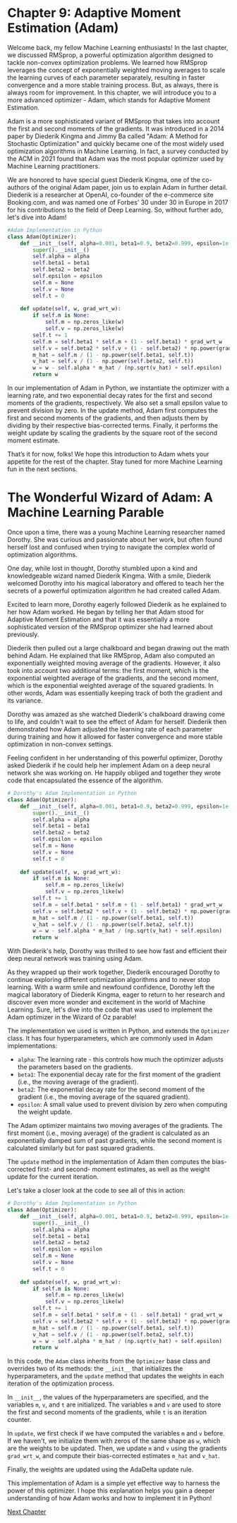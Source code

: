 # Chapter 9: Adaptive Moment Estimation (Adam)

Welcome back, my fellow Machine Learning enthusiasts! In the last chapter, we discussed RMSprop, a powerful optimization algorithm designed to tackle non-convex optimization problems. We learned how RMSprop leverages the concept of exponentially weighted moving averages to scale the learning curves of each parameter separately, resulting in faster convergence and a more stable training process. But, as always, there is always room for improvement. In this chapter, we will introduce you to a more advanced optimizer - Adam, which stands for Adaptive Moment Estimation.

Adam is a more sophisticated variant of RMSprop that takes into account the first and second moments of the gradients. It was introduced in a 2014 paper by Diederik Kingma and Jimmy Ba called "Adam: A Method for Stochastic Optimization" and quickly became one of the most widely used optimization algorithms in Machine Learning. In fact, a survey conducted by the ACM in 2021 found that Adam was the most popular optimizer used by Machine Learning practitioners. 

We are honored to have special guest Diederik Kingma, one of the co-authors of the original Adam paper, join us to explain Adam in further detail. Diederik is a researcher at OpenAI, co-founder of the e-commerce site Booking.com, and was named one of Forbes’ 30 under 30 in Europe in 2017 for his contributions to the field of Deep Learning. So, without further ado, let's dive into Adam! 

```python
#Adam Implementation in Python
class Adam(Optimizer):
    def __init__(self, alpha=0.001, beta1=0.9, beta2=0.999, epsilon=1e-8):
        super().__init__()
        self.alpha = alpha
        self.beta1 = beta1
        self.beta2 = beta2
        self.epsilon = epsilon
        self.m = None
        self.v = None
        self.t = 0
    
    def update(self, w, grad_wrt_w):
        if self.m is None:
            self.m = np.zeros_like(w)
            self.v = np.zeros_like(w)
        self.t += 1
        self.m = self.beta1 * self.m + (1 - self.beta1) * grad_wrt_w
        self.v = self.beta2 * self.v + (1 - self.beta2) * np.power(grad_wrt_w, 2)
        m_hat = self.m / (1 - np.power(self.beta1, self.t))
        v_hat = self.v / (1 - np.power(self.beta2, self.t))
        w = w - self.alpha * m_hat / (np.sqrt(v_hat) + self.epsilon)
        return w
```

In our implementation of Adam in Python, we instantiate the optimizer with a learning rate, and two exponential decay rates for the first and second moments of the gradients, respectively. We also set a small epsilon value to prevent division by zero. In the update method, Adam first computes the first and second moments of the gradients, and then adjusts them by dividing by their respective bias-corrected terms. Finally, it performs the weight update by scaling the gradients by the square root of the second moment estimate. 

That’s it for now, folks! We hope this introduction to Adam whets your appetite for the rest of the chapter. Stay tuned for more Machine Learning fun in the next sections.
# The Wonderful Wizard of Adam: A Machine Learning Parable

Once upon a time, there was a young Machine Learning researcher named Dorothy. She was curious and passionate about her work, but often found herself lost and confused when trying to navigate the complex world of optimization algorithms.

One day, while lost in thought, Dorothy stumbled upon a kind and knowledgeable wizard named Diederik Kingma. With a smile, Diederik welcomed Dorothy into his magical laboratory and offered to teach her the secrets of a powerful optimization algorithm he had created called Adam.

Excited to learn more, Dorothy eagerly followed Diederik as he explained to her how Adam worked. He began by telling her that Adam stood for Adaptive Moment Estimation and that it was essentially a more sophisticated version of the RMSprop optimizer she had learned about previously.

Diederik then pulled out a large chalkboard and began drawing out the math behind Adam. He explained that like RMSprop, Adam also computed an exponentially weighted moving average of the gradients. However, it also took into account two additional terms: the first moment, which is the exponential weighted average of the gradients, and the second moment, which is the exponential weighted average of the squared gradients. In other words, Adam was essentially keeping track of both the gradient and its variance.

Dorothy was amazed as she watched Diederik's chalkboard drawing come to life, and couldn't wait to see the effect of Adam for herself. Diederik then demonstrated how Adam adjusted the learning rate of each parameter during training and how it allowed for faster convergence and more stable optimization in non-convex settings.

Feeling confident in her understanding of this powerful optimizer, Dorothy asked Diederik if he could help her implement Adam on a deep neural network she was working on. He happily obliged and together they wrote code that encapsulated the essence of the algorithm.

```python
# Dorothy's Adam Implementation in Python
class Adam(Optimizer):
    def __init__(self, alpha=0.001, beta1=0.9, beta2=0.999, epsilon=1e-8):
        super().__init__()
        self.alpha = alpha
        self.beta1 = beta1
        self.beta2 = beta2
        self.epsilon = epsilon
        self.m = None
        self.v = None
        self.t = 0
    
    def update(self, w, grad_wrt_w):
        if self.m is None:
            self.m = np.zeros_like(w)
            self.v = np.zeros_like(w)
        self.t += 1
        self.m = self.beta1 * self.m + (1 - self.beta1) * grad_wrt_w
        self.v = self.beta2 * self.v + (1 - self.beta2) * np.power(grad_wrt_w, 2)
        m_hat = self.m / (1 - np.power(self.beta1, self.t))
        v_hat = self.v / (1 - np.power(self.beta2, self.t))
        w = w - self.alpha * m_hat / (np.sqrt(v_hat) + self.epsilon)
        return w
```

With Diederik's help, Dorothy was thrilled to see how fast and efficient their deep neural network was training using Adam.

As they wrapped up their work together, Diederik encouraged Dorothy to continue exploring different optimization algorithms and to never stop learning. With a warm smile and newfound confidence, Dorothy left the magical laboratory of Diederik Kingma, eager to return to her research and discover even more wonder and excitement in the world of Machine Learning.
Sure, let's dive into the code that was used to implement the Adam optimizer in the Wizard of Oz parable!

The implementation we used is written in Python, and extends the `Optimizer` class. It has four hyperparameters, which are commonly used in Adam implementations:

- `alpha`: The learning rate - this controls how much the optimizer adjusts the parameters based on the gradients.
- `beta1`: The exponential decay rate for the first moment of the gradient (i.e., the moving average of the gradient).
- `beta2`: The exponential decay rate for the second moment of the gradient (i.e., the moving average of the squared gradient).
- `epsilon`: A small value used to prevent division by zero when computing the weight update.

The Adam optimizer maintains two moving averages of the gradients. The first moment (i.e., moving average) of the gradient is calculated as an exponentially damped sum of past gradients, while the second moment is calculated similarly but for past squared gradients. 

The `update` method in the implementation of Adam then computes the bias-corrected first- and second- moment estimates, as well as the weight update for the current iteration.

Let's take a closer look at the code to see all of this in action:

```python
# Dorothy's Adam Implementation in Python
class Adam(Optimizer):
    def __init__(self, alpha=0.001, beta1=0.9, beta2=0.999, epsilon=1e-8):
        super().__init__()
        self.alpha = alpha
        self.beta1 = beta1
        self.beta2 = beta2
        self.epsilon = epsilon
        self.m = None
        self.v = None
        self.t = 0
    
    def update(self, w, grad_wrt_w):
        if self.m is None:
            self.m = np.zeros_like(w)
            self.v = np.zeros_like(w)
        self.t += 1
        self.m = self.beta1 * self.m + (1 - self.beta1) * grad_wrt_w
        self.v = self.beta2 * self.v + (1 - self.beta2) * np.power(grad_wrt_w, 2)
        m_hat = self.m / (1 - np.power(self.beta1, self.t))
        v_hat = self.v / (1 - np.power(self.beta2, self.t))
        w = w - self.alpha * m_hat / (np.sqrt(v_hat) + self.epsilon)
        return w
```

In this code, the `Adam` class inherits from the `Optimizer` base class and overrides two of its methods: the `__init__` that initializes the hyperparameters, and the `update` method that updates the weights in each iteration of the optimization process.

In `__init__`, the values of the hyperparameters are specified, and the variables `m`, `v`, and `t` are initialized. The variables `m` and `v` are used to store the first and second moments of the gradients, while `t` is an iteration counter.

In `update`, we first check if we have computed the variables `m` and `v` before. If we haven't, we initialize them with zeros of the same shape as `w`, which are the weights to be updated. Then, we update `m` and `v` using the gradients `grad_wrt_w`, and compute their bias-corrected estimates `m_hat` and `v_hat`.

Finally, the weights are updated using the AdaDelta update rule.

This implementation of Adam is a simple yet effective way to harness the power of this optimizer. I hope this explanation helps you gain a deeper understanding of how Adam works and how to implement it in Python!


[Next Chapter](10_Chapter10.md)